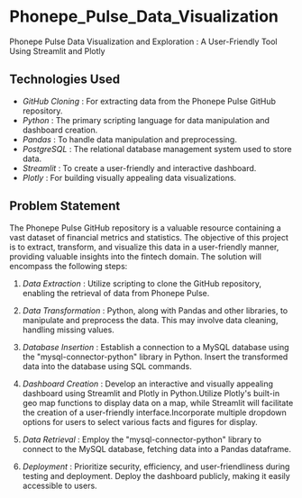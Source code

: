 # Phonepe_Pulse_Data_Visualization
Phonepe Pulse Data Visualization and Exploration : A User-Friendly Tool Using Streamlit and Plotly

## Technologies Used
- *GitHub Cloning* : For extracting data from the Phonepe Pulse GitHub repository.
- *Python* : The primary scripting language for data manipulation and dashboard creation.
- *Pandas* : To handle data manipulation and preprocessing.
- *PostgreSQL* : The relational database management system used to store data.
- *Streamlit* : To create a user-friendly and interactive dashboard.
- *Plotly* : For building visually appealing data visualizations.
  
## Problem Statement
The Phonepe Pulse GitHub repository is a valuable resource containing a vast dataset of financial metrics and statistics. The objective of this project is to extract, transform, and visualize this data in a user-friendly manner, providing valuable insights into the fintech domain. The solution will encompass the following steps:

1. *Data Extraction* : Utilize scripting to clone the GitHub repository, enabling the retrieval of data from Phonepe Pulse.

2. *Data Transformation* : Python, along with Pandas and other libraries, to manipulate and preprocess the data. This may involve data cleaning, handling missing values.

3. *Database Insertion* : Establish a connection to a MySQL database using the "mysql-connector-python" library in Python. Insert the transformed data into the database using SQL commands.

4. *Dashboard Creation* : Develop an interactive and visually appealing dashboard using Streamlit and Plotly in Python.Utilize Plotly's built-in geo map functions to display data on a map, while Streamlit will facilitate the creation of a user-friendly interface.Incorporate multiple dropdown options for users to select various facts and figures for display.

5. *Data Retrieval* : Employ the "mysql-connector-python" library to connect to the MySQL database, fetching data into a Pandas dataframe.

6. *Deployment* : Prioritize security, efficiency, and user-friendliness during testing and deployment. Deploy the dashboard publicly, making it easily accessible to users.

